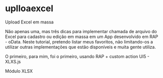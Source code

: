 # uplloaexcel
Upload Excel em massa

Não apenas uma, mas três dicas para implementar chamada de arquivo do Excel para cadastro ou edição em massa em um App desenvolvido em RAP - oData.
Neste tutorial, pretendo listar meus favoritos, não limitando-os a utilizar outras implementações que estão disponíveis e muita gente utiliza. 

O primeiro, para mim, foi o primeiro, usando RAP + custom action UI5 - XLXS.js

Módulo XLSX

